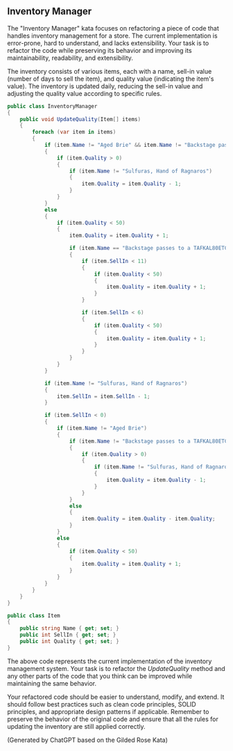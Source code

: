## Inventory Manager

The "Inventory Manager" kata focuses on refactoring a piece of code that handles inventory management for a store. The current implementation is error-prone, hard to understand, and lacks extensibility. Your task is to refactor the code while preserving its behavior and improving its maintainability, readability, and extensibility.

The inventory consists of various items, each with a name, sell-in value (number of days to sell the item), and quality value (indicating the item's value). The inventory is updated daily, reducing the sell-in value and adjusting the quality value according to specific rules.

```csharp
public class InventoryManager
{
    public void UpdateQuality(Item[] items)
    {
        foreach (var item in items)
        {
            if (item.Name != "Aged Brie" && item.Name != "Backstage passes to a TAFKAL80ETC concert")
            {
                if (item.Quality > 0)
                {
                    if (item.Name != "Sulfuras, Hand of Ragnaros")
                    {
                        item.Quality = item.Quality - 1;
                    }
                }
            }
            else
            {
                if (item.Quality < 50)
                {
                    item.Quality = item.Quality + 1;

                    if (item.Name == "Backstage passes to a TAFKAL80ETC concert")
                    {
                        if (item.SellIn < 11)
                        {
                            if (item.Quality < 50)
                            {
                                item.Quality = item.Quality + 1;
                            }
                        }

                        if (item.SellIn < 6)
                        {
                            if (item.Quality < 50)
                            {
                                item.Quality = item.Quality + 1;
                            }
                        }
                    }
                }
            }

            if (item.Name != "Sulfuras, Hand of Ragnaros")
            {
                item.SellIn = item.SellIn - 1;
            }

            if (item.SellIn < 0)
            {
                if (item.Name != "Aged Brie")
                {
                    if (item.Name != "Backstage passes to a TAFKAL80ETC concert")
                    {
                        if (item.Quality > 0)
                        {
                            if (item.Name != "Sulfuras, Hand of Ragnaros")
                            {
                                item.Quality = item.Quality - 1;
                            }
                        }
                    }
                    else
                    {
                        item.Quality = item.Quality - item.Quality;
                    }
                }
                else
                {
                    if (item.Quality < 50)
                    {
                        item.Quality = item.Quality + 1;
                    }
                }
            }
        }
    }
}

public class Item
{
    public string Name { get; set; }
    public int SellIn { get; set; }
    public int Quality { get; set; }
}

```

The above code represents the current implementation of the inventory management system. Your task is to refactor the _UpdateQuality_ method and any other parts of the code that you think can be improved while maintaining the same behavior.

Your refactored code should be easier to understand, modify, and extend. It should follow best practices such as clean code principles, SOLID principles, and appropriate design patterns if applicable. Remember to preserve the behavior of the original code and ensure that all the rules for updating the inventory are still applied correctly.

(Generated by ChatGPT based on the Gilded Rose Kata)
